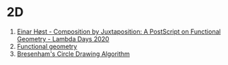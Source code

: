 # 2D

1. [Einar Høst - Composition by Juxtaposition: A PostScript on Functional Geometry - Lambda Days 2020](https://www.youtube.com/watch?v=GvTh0MmVPQI)
1. [Functional geometry](https://dl.acm.org/doi/10.1145/800068.802148)
1. [Bresenham's Circle Drawing Algorithm](https://funloop.org/post/2021-03-15-bresenham-circle-drawing-algorithm.html)

